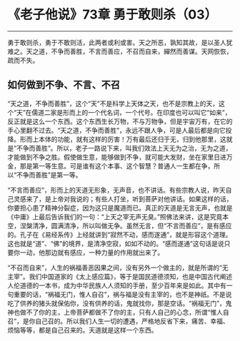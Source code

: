 # 《老子他说》73章 勇于敢则杀（03）

------

勇于敢则杀，勇于不敢则活，此两者或利或害。天之所恶，孰知其故，是以圣人犹难之。天之道，不争而善胜，不言而善应，不召而自来，繟然而善谋。天网恢恢，疏而不失。

## 如何做到不争、不言、不召

“天之道，不争而善胜”，这个“天”不是科学上天体之天，也不是宗教上的天，这个“天”在儒道二家是形而上的一个代名词，一个代号。在印度也可以叫它“如来”，反正就是这么一个东西。这个东西生长万物，不与万物争，但是宇宙万有，在它的手心里翻不过去。“天之道，不争而善胜”，永远不跟人争，可是人最后都是向它投降。形而上本体的功能，就有这样的厉害！万有最后还归于无，归到他那里，这就是“不争而善胜”。所以，老子一路说下来，叫我们效法上天无为之治，无为之道，才能做到不争之胜。假使做生意，能够做到不争，就可能大发财，坐在家里日进万金，那是第一等生意。可是谁有这个本事、这个智慧？普通人一生都在争，所以“不争而善胜”是第一等。

“不言而善应”，形而上的天道无形象，无声音，也不讲话。有些宗教人说，昨天自己灵感来了，是上帝对我说的；有些人打坐，听到菩萨对他讲话。如果这样的话，你要担心患了精神分裂症，因为这只是魔道而已。真正的天道是无言无声，也就是《中庸》上最后告诉我们的一句：“上天之宰无声无臭。”照佛法来讲，这是究竟本空，涅槃清净，圆满清净，所以叫做无争。虽然无言，但“不言而善应”，是有感应的。孔子在《易经系传》上经就讲到“寂然不动，感而遂通”，就是形容这个道理。这也就是“道”、“佛”的境界，是清净空寂，如如不动的。“感而遂通”这句话是说只要你一动，他那边就有感应，一种力量的作用就出来了。

“不召而自来”，人生的祸福善恶因果之间，没有另外一个做主的，就是所谓的“无主宰”。我们中国道家的《太上感应篇》，等于是国民道德须知，也是中国古代阐述人伦道德的一本书，成为中华民族人人须知的手册，至少百年来是如此。其中有一句重要的话，“祸福无门，惟人自召”，祸与福是没有主宰的，也不是神祇。不是说吃了供养的猪头就保佑你，没有供养的话，鬼就找你，那是空话。“祸福无门”，鬼神也做不了你的主，上帝菩萨都做不了你的主，只有人自己的心念，所谓“惟人自召”，是你自己召的。所以我们人生一切的遭遇，严格地反省下来，痛苦、幸福、烦恼等等，都是自己召来的。天道就是这样一个东西。